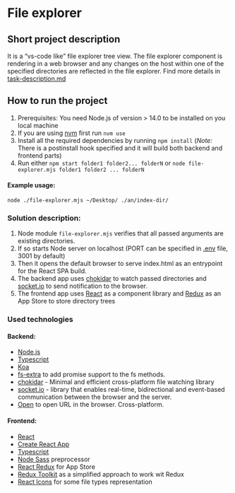 # File explorer
## Short project description
It is a “vs-code like” file explorer tree view. The file explorer component is rendering in a web browser and any changes on
the host within one of the specified directories
are reflected in the file explorer.
Find more details in [task-description.md](./task-description.md)

## How to run the project
1. Prerequisites: You need Node.js of version > 14.0 to be installed on you local machine
2. If you are using [nvm](https://github.com/nvm-sh/nvm) first run `nvm use`
3. Install all the required dependencies by running `npm install` (*Note:* There is a postinstall hook specified and it will build both backend and frontend parts)
4. Run either `npm start folder1 folder2... folderN` or `node file-explorer.mjs folder1 folder2 ... folderN`
#### Example usage:
```
node ./file-explorer.mjs ~/Desktop/ ./an/index-dir/
```
### Solution description:
1. Node module `file-explorer.mjs` verifies that all passed arguments are existing directories.
2. If so starts Node server on localhost (PORT can be specified in [.env](./.env) file, 3001 by default)
3. Then it opens the default browser to serve index.html as an entrypoint for the React SPA build.
4. The backend app uses [chokidar](https://github.com/paulmillr/chokidar) to watch passed directories and [socket.io](https://socket.io/) to send notification to the browser.
5. The frontend app uses [React](https://reactjs.org/) as a component library and [Redux](https://react-redux.js.org/) as an App Store to store directory trees

### Used technologies
#### Backend:
* [Node.js](https://nodejs.org/en/)
* [Typescript](https://www.typescriptlang.org/)
* [Koa](https://koajs.com/) 
* [fs-extra](https://github.com/jprichardson/node-fs-extra) to add promise support to the fs methods.
* [chokidar](https://github.com/paulmillr/chokidar) - Minimal and efficient cross-platform file watching library
* [socket.io](https://socket.io/) - library that enables real-time, bidirectional and event-based communication between the browser and the server.
* [Open](https://github.com/sindresorhus/open) to open URL in the browser. Cross-platform.

#### Frontend:
* [React](https://reactjs.org/)
* [Create React App](https://create-react-app.dev/)
* [Typescript](https://www.typescriptlang.org/)
* [Node Sass](https://github.com/sass/node-sass) preprocessor
* [React Redux](https://react-redux.js.org/) for App Store
* [Redux Toolkit](https://redux-toolkit.js.org/) as a simplified approach to work wit Redux
* [React Icons](https://react-icons.github.io/react-icons/) for some file types representation


